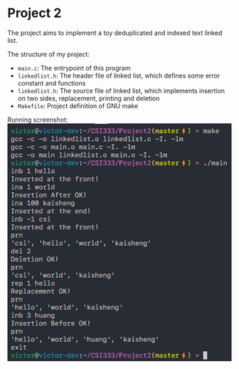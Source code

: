 # Project 2

The project aims to implement a toy deduplicated and indexed text linked list.

The structure of my project:
- `main.c`: The entrypoint of this program
- `linkedlist.h`: The header file of linked list, which defines some error constant and functions
- `linkedlist.h`: The source file of linked list, which implements insertion on two sides, replacement, printing and deletion
- `Makefile`: Project definition of GNU make

Running screenshot:
![screenshot](pics/project2_execution_result.png)